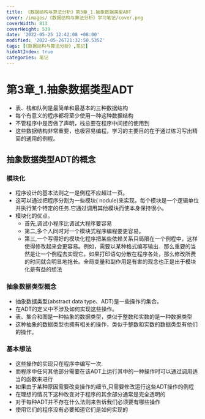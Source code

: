 ```yaml
---
title: 《数据结构与算法分析》第3章_1.抽象数据类型ADT
cover: /images/《数据结构与算法分析》学习笔记/cover.png
coverWidth: 813
coverHeight: 539
date: '2022-05-25 12:42:08 +08:00'
modified: '2022-05-26T21:32:50.535Z'
tags: [《数据结构与算法分析》,笔记]
hideAtIndex: true
categories: 笔记
---
```



# 第3章_1.抽象数据类型ADT
* 表、栈和队列是最简单和最基本的三种数据结构
* 每个有意义的程序都将至少使用一种这种数据结构
* 不管程序中是否做了声明，栈总要在程序中间接的使用到
* 这些数据结构非常重要，也极容易编程，学习的主要目的在于通过练习写出精简的通用的例程。

## 抽象数据类型ADT的概念

### 模块化
* 程序设计的基本法则之一是例程不应超过一页。
* 这可以通过把程序分割为一些模块( nodule)来实现。每个模块是一个逻辑单位并执行某个特定的任务.它通过调用其他模块而使本身保持很小。
* 模块化的优点。
  * 首先,调试小程序比调试大程序要容易
  * 第二,多个人同时对一个模块式程序编程要更容易。
  * 第三,一个写得好的模块化程序把某些依赖关系只局限在一个例程中，这样使得修改起来会更容易。例如，需要以某种格式编写输出．那么重要的当然是让一个例程去实现它。如果打印语句分散在程序各处，那么修改所费的时间就会明显地拖长。全局变量和副作用是有害的观念也正是出于模块化是有益的想法

### 抽象数据类型概念
* 抽象数据类型(abstract data type、ADT)是一些操作的集合。
* 在ADT的定义中不涉及如何实现这些操作。
* 表、集合和图是一种抽象的数据类型，类似于整数和实数的是一种数据类型
* 这种抽象的数据类型也拥有相关的操作，类似于整数和实数的数据类型有他们的操作。

### 基本想法
* 这些操作的实现只在程序中编写一次.
* 而程序中任何其他部分需要在该ADT上运行其中的一种操作时可以通过调用适当的函数来进行
* 如果由于某种原因需要改变操作的细节,只需要修改运行这些ADT操作的例程
* 在理想的情况下这种改变对于程序的其余部分通常是完全透明的
* 对于每种ADT并不存在什么法则来告诉我们必须要有哪些操作
* 使用它们的程序没有必要知道它们是如何实现的

